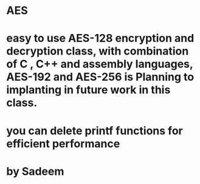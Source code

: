 # AES
# easy to use AES-128 encryption and decryption class, with combination of C , C++ and assembly languages, AES-192 and AES-256 is Planning to implanting in future work in this class.
# you can delete printf functions for efficient performance
# by Sadeem

